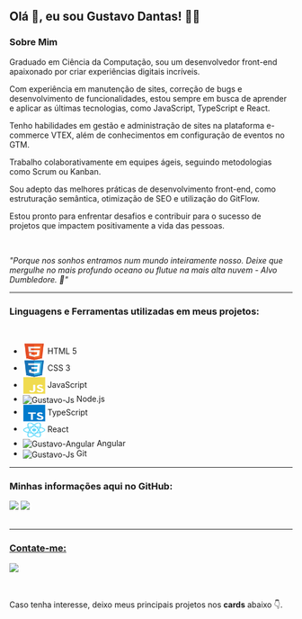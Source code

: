 ## Olá 👋, eu sou Gustavo Dantas! 👨‍💻

### Sobre Mim

Graduado em Ciência da Computação, sou um desenvolvedor front-end apaixonado por criar experiências digitais incríveis. 

Com experiência em manutenção de sites, correção de bugs e desenvolvimento de funcionalidades, estou sempre em busca de aprender e aplicar as últimas tecnologias, como JavaScript, TypeScript e React. 

Tenho habilidades em gestão e administração de sites na plataforma e-commerce VTEX, além de conhecimentos em configuração de eventos no GTM. 

Trabalho colaborativamente em equipes ágeis, seguindo metodologias como Scrum ou Kanban. 

Sou adepto das melhores práticas de desenvolvimento front-end, como estruturação semântica, otimização de SEO e utilização do GitFlow. 

Estou pronto para enfrentar desafios e contribuir para o sucesso de projetos que impactem positivamente a vida das pessoas.


<br>

*"Porque nos sonhos entramos num mundo inteiramente nosso. Deixe que mergulhe no mais profundo oceano ou flutue na mais alta nuvem - Alvo Dumbledore. 🧙"*

---

### Linguagens e Ferramentas utilizadas em meus projetos:

<div style="display: inline_block"><br>
  <ul>
    <li>
      <img align="center" alt="Gustavo-HTML" height="30" width="40" src="https://raw.githubusercontent.com/devicons/devicon/master/icons/html5/html5-original.svg">
      HTML 5
    </li>
    <li>
      <img align="center" alt="Gustavo-CSS" height="30" width="40" src="https://raw.githubusercontent.com/devicons/devicon/master/icons/css3/css3-original.svg">
      CSS 3
    </li>
    <li>
      <img align="center" alt="Gustavo-Js" height="30" width="40" src="https://raw.githubusercontent.com/devicons/devicon/master/icons/javascript/javascript-plain.svg">
      JavaScript
    </li>
    <li>
      <img align="center" alt="Gustavo-Js" height="30" width="40" src="https://cdn.jsdelivr.net/gh/devicons/devicon/icons/nodejs/nodejs-original.svg">
      Node.js
    </li>
    <li>
      <img align="center" alt="Gustavo-Ts" height="30" width="40" src="https://raw.githubusercontent.com/devicons/devicon/master/icons/typescript/typescript-plain.svg">
      TypeScript
    </li>
    <li>
      <img align="center" alt="Gustavo-React" height="30" width="40" src="https://raw.githubusercontent.com/devicons/devicon/master/icons/react/react-original.svg">
      React
    </li>
    <li>
      <img align="center" alt="Gustavo-Angular" height="30" width="40" src="https://cdn.jsdelivr.net/gh/devicons/devicon/icons/angularjs/angularjs-original.svg" />     
      Angular
    </li>
    <li>
      <img align="center" alt="Gustavo-Js" height="30" width="40" src="https://cdn.jsdelivr.net/gh/devicons/devicon/icons/git/git-original.svg">
      Git
    </li>
  </ul>
</div>

---

### Minhas informações aqui no GitHub:

<div>
<img height="180em" src="https://github-readme-stats.vercel.app/api?username=gustavomarim&show_icons=true&theme=tokyonight&include_all_commits=true&count_private=true"/>
<a href="https://github.com/gustavomarim">
<img height="180em" src="https://github-readme-stats.vercel.app/api/top-langs/?username=gustavomarim&hide=shell&layout=compact&langs_count=7&theme=tokyonight"/>
</div>
  
<br>
  
---

### Contate-me:

[<img src="https://img.shields.io/badge/linkedin-%230077B5.svg?&style=for-the-badge&logo=linkedin&logoColor=white" />](https://www.linkedin.com/in/gustavodantasmarim/) 

 <br>
  
 Caso tenha interesse, deixo meus principais projetos nos **cards** abaixo 👇.
